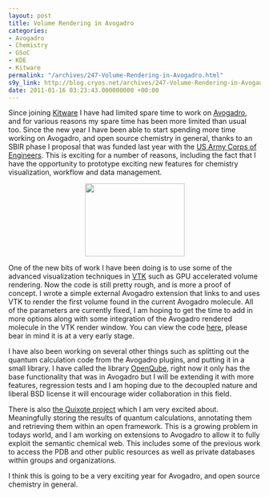 ```yaml
---
layout: post
title: Volume Rendering in Avogadro
categories:
- Avogadro
- Chemistry
- GSoC
- KDE
- Kitware
permalink: "/archives/247-Volume-Rendering-in-Avogadro.html"
s9y_link: http://blog.cryos.net/archives/247-Volume-Rendering-in-Avogadro.html
date: 2011-01-16 03:23:43.000000000 +00:00
---
```

<span><p>Since joining <a href="http://www.kitware.com/">Kitware</a> I have had limited spare time to work on <a href="http://avogadro.openmolecules.net/">Avogadro</a>, and for various reasons my spare time has been more limited than usual too. Since the new year I have been able to start spending more time working on Avogadro, and open source chemistry in general, thanks to an SBIR phase I proposal that was funded last year with the <a href="http://www.usace.army.mil/">US Army Corps of Engineers</a>. This is exciting for a number of reasons, including the fact that I have the opportunity to prototype exciting new features for chemistry visualization, workflow and data management.</p>

<center><a class="serendipity_image_link"  href='http://blog.cryos.net/uploads/avogadro-benzene-volume.png' onclick="F1 = window.open('/uploads/avogadro-benzene-volume.png','Zoom','height=1059,width=1437,top=-117,left=-66,toolbar=no,menubar=no,location=no,resize=1,resizable=1,scrollbars=yes'); return false;"><img class="serendipity_image_center" width="199" height="146"  src="http://blog.cryos.net/uploads/avogadro-benzene-volume.serendipityThumb.png"  alt="" /></a></center>

<p>One of the new bits of work I have been doing is to use some of the advanced visualization techniques in <a href="http://www.vtk.org/">VTK</a> such as GPU accelerated volume rendering. Now the code is still pretty rough, and is more a proof of concept. I wrote a simple external Avogadro extension that links to and uses VTK to render the first volume found in the current Avogadro molecule. All of the parameters are currently fixed, I am hoping to get the time to add in more options along with some integration of the Avogadro rendered molecule in the VTK render window. You can view the code <a href="https://github.com/cryos/AvogadroVTK">here</a>, please bear in mind it is at a very early stage.</p>

<p>I have also been working on several other things such as splitting out the quantum calculation code from the Avogadro plugins, and putting it in a small library. I have called the library <a href="http://gitorious.org/avogadro/openqube">OpenQube</a>, right now it only has the base functionality that was in Avogadro but I will be extending it with more features, regression tests and I am hoping due to the decoupled nature and liberal BSD license it will encourage wider collaboration in this field.</p>

<p>There is also <a href="http://quixote.wikispot.org/">the Quixote project</a> which I am very excited about. Meaningfully storing the results of quantum calculations, annotating them and retrieving them within an open framework. This is a growing problem in todays world, and I am working on extensions to Avogadro to allow it to fully exploit the semantic chemical web. This includes some of the previous work to access the PDB and other public resources as well as private databases within groups and organizations.</p>

<p>I think this is going to be a very exciting year for Avogadro, and open source chemistry in general.</p></span>
